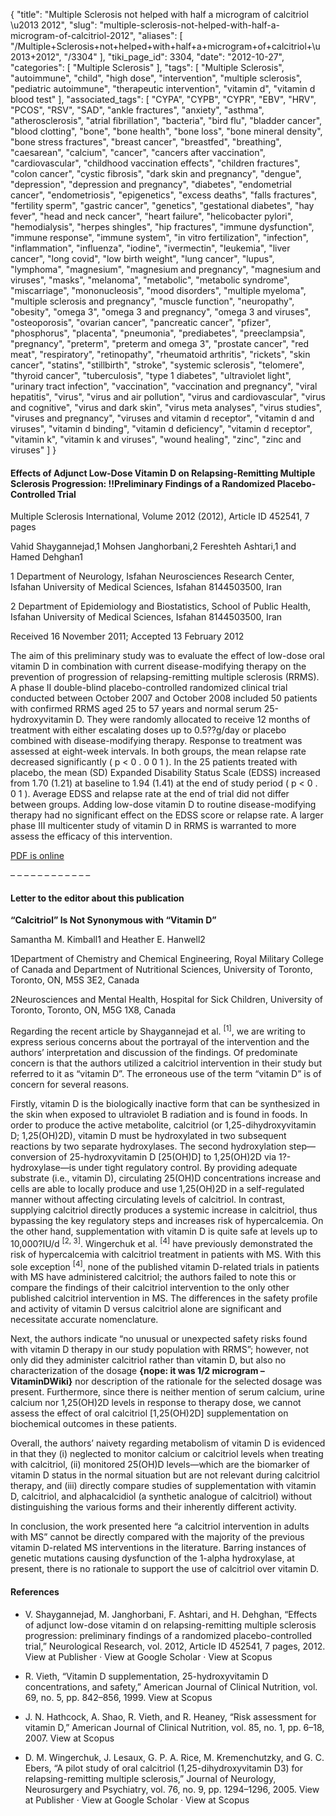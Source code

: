 {
    "title": "Multiple Sclerosis not helped with half a microgram of calcitriol \u2013 2012",
    "slug": "multiple-sclerosis-not-helped-with-half-a-microgram-of-calcitriol-2012",
    "aliases": [
        "/Multiple+Sclerosis+not+helped+with+half+a+microgram+of+calcitriol+\u2013+2012",
        "/3304"
    ],
    "tiki_page_id": 3304,
    "date": "2012-10-27",
    "categories": [
        "Multiple Sclerosis"
    ],
    "tags": [
        "Multiple Sclerosis",
        "autoimmune",
        "child",
        "high dose",
        "intervention",
        "multiple sclerosis",
        "pediatric autoimmune",
        "therapeutic intervention",
        "vitamin d",
        "vitamin d blood test"
    ],
    "associated_tags": [
        "CYPA",
        "CYPB",
        "CYPR",
        "EBV",
        "HRV",
        "PCOS",
        "RSV",
        "SAD",
        "ankle fractures",
        "anxiety",
        "asthma",
        "atherosclerosis",
        "atrial fibrillation",
        "bacteria",
        "bird flu",
        "bladder cancer",
        "blood clotting",
        "bone",
        "bone health",
        "bone loss",
        "bone mineral density",
        "bone stress fractures",
        "breast cancer",
        "breastfed",
        "breathing",
        "caesarean",
        "calcium",
        "cancer",
        "cancers after vaccination",
        "cardiovascular",
        "childhood vaccination effects",
        "children fractures",
        "colon cancer",
        "cystic fibrosis",
        "dark skin and pregnancy",
        "dengue",
        "depression",
        "depression and pregnancy",
        "diabetes",
        "endometrial cancer",
        "endometriosis",
        "epigenetics",
        "excess deaths",
        "falls fractures",
        "fertility sperm",
        "gastric cancer",
        "genetics",
        "gestational diabetes",
        "hay fever",
        "head and neck cancer",
        "heart failure",
        "helicobacter pylori",
        "hemodialysis",
        "herpes shingles",
        "hip fractures",
        "immune dysfunction",
        "immune response",
        "immune system",
        "in vitro fertilization",
        "infection",
        "inflammation",
        "influenza",
        "iodine",
        "ivermectin",
        "leukemia",
        "liver cancer",
        "long covid",
        "low birth weight",
        "lung cancer",
        "lupus",
        "lymphoma",
        "magnesium",
        "magnesium and pregnancy",
        "magnesium and viruses",
        "masks",
        "melanoma",
        "metabolic",
        "metabolic syndrome",
        "miscarriage",
        "mononucleosis",
        "mood disorders",
        "multiple myeloma",
        "multiple sclerosis and pregnancy",
        "muscle function",
        "neuropathy",
        "obesity",
        "omega 3",
        "omega 3 and pregnancy",
        "omega 3 and viruses",
        "osteoporosis",
        "ovarian cancer",
        "pancreatic cancer",
        "pfizer",
        "phosphorus",
        "placenta",
        "pneumonia",
        "prediabetes",
        "preeclampsia",
        "pregnancy",
        "preterm",
        "preterm and omega 3",
        "prostate cancer",
        "red meat",
        "respiratory",
        "retinopathy",
        "rheumatoid arthritis",
        "rickets",
        "skin cancer",
        "statins",
        "stillbirth",
        "stroke",
        "systemic sclerosis",
        "telomere",
        "thyroid cancer",
        "tuberculosis",
        "type 1 diabetes",
        "ultraviolet light",
        "urinary tract infection",
        "vaccination",
        "vaccination and pregnancy",
        "viral hepatitis",
        "virus",
        "virus and air pollution",
        "virus and cardiovascular",
        "virus and cognitive",
        "virus and dark skin",
        "virus meta analyses",
        "virus studies",
        "viruses and pregnancy",
        "viruses and vitamin d receptor",
        "vitamin d and viruses",
        "vitamin d binding",
        "vitamin d deficiency",
        "vitamin d receptor",
        "vitamin k",
        "vitamin k and viruses",
        "wound healing",
        "zinc",
        "zinc and viruses"
    ]
}


#### Effects of Adjunct Low-Dose Vitamin D on Relapsing-Remitting Multiple Sclerosis Progression: !!Preliminary Findings of a Randomized Placebo-Controlled Trial

Multiple Sclerosis International, Volume 2012 (2012), Article ID 452541, 7 pages

Vahid Shaygannejad,1 Mohsen Janghorbani,2 Fereshteh Ashtari,1 and Hamed Dehghan1

1 Department of Neurology, Isfahan Neurosciences Research Center, Isfahan University of Medical Sciences, Isfahan 8144503500, Iran

2 Department of Epidemiology and Biostatistics, School of Public Health, Isfahan University of Medical Sciences, Isfahan 8144503500, Iran

Received 16 November 2011; Accepted 13 February 2012

The aim of this preliminary study was to evaluate the effect of low-dose oral vitamin D in combination with current disease-modifying therapy on the prevention of progression of relapsing-remitting multiple sclerosis (RRMS). A phase II double-blind placebo-controlled randomized clinical trial conducted between October 2007 and October 2008 included 50 patients with confirmed RRMS aged 25 to 57 years and normal serum 25-hydroxyvitamin D. They were randomly allocated to receive 12 months of treatment with either escalating doses up to 0.5??g/day or placebo combined with disease-modifying therapy. Response to treatment was assessed at eight-week intervals. In both groups, the mean relapse rate decreased significantly  ( p < 0 . 0 0 1 ). In the 25 patients treated with placebo, the mean (SD) Expanded Disability Status Scale (EDSS) increased from 1.70 (1.21) at baseline to 1.94 (1.41) at the end of study period ( p < 0 . 0 1 ). Average EDSS and relapse rate at the end of trial did not differ between groups. Adding low-dose vitamin D to routine disease-modifying therapy had no significant effect on the EDSS score or relapse rate. A larger phase III multicenter study of vitamin D in RRMS is warranted to more assess the efficacy of this intervention.

[PDF is online](http://www.hindawi.com/journals/msi/2012/452541/%20)

– – – – – – – – – – – – 

#### Letter to the editor about this publication

 **“Calcitriol” Is Not Synonymous with “Vitamin D”** 

Samantha M. Kimball1 and Heather E. Hanwell2

1Department of Chemistry and Chemical Engineering, Royal Military College of Canada and Department of Nutritional Sciences, University of Toronto, Toronto, ON, M5S 3E2, Canada

2Neurosciences and Mental Health, Hospital for Sick Children, University of Toronto, Toronto, ON, M5G 1X8, Canada

Regarding the recent article by Shaygannejad et al. <sup>[1]</sup>, we are writing to express serious concerns about the portrayal of the intervention and the authors’ interpretation and discussion of the findings. Of predominate concern is that the authors utilized a calcitriol intervention in their study but referred to it as “vitamin D”. The erroneous use of the term “vitamin D” is of concern for several reasons.

Firstly, vitamin D is the biologically inactive form that can be synthesized in the skin when exposed to ultraviolet B radiation and is found in foods. In order to produce the active metabolite, calcitriol (or 1,25-dihydroxyvitamin D; 1,25(OH)2D), vitamin D must be hydroxylated in two subsequent reactions by two separate hydroxylases. The second hydroxylation step—conversion of 25-hydroxyvitamin D <span>[25(OH)D]</span> to 1,25(OH)2D via 1?-hydroxylase—is under tight regulatory control. By providing adequate substrate (i.e., vitamin D), circulating 25(OH)D concentrations increase and cells are able to locally produce and use 1,25(OH)2D in a self-regulated manner without affecting circulating levels of calcitriol. In contrast, supplying calcitriol directly produces a systemic increase in calcitriol, thus bypassing the key regulatory steps and increases risk of hypercalcemia. On the other hand, supplementation with vitamin D is quite safe at levels up to 10,000?IU/d <sup>[2, 3]</sup>. Wingerchuk et al. <sup>[4]</sup> have previously demonstrated the risk of hypercalcemia with calcitriol treatment in patients with MS. With this sole exception <sup>[4]</sup>, none of the published vitamin D-related trials in patients with MS have administered calcitriol; the authors failed to note this or compare the findings of their calcitriol intervention to the only other published calcitriol intervention in MS. The differences in the safety profile and activity of vitamin D versus calcitriol alone are significant and necessitate accurate nomenclature.

Next, the authors indicate “no unusual or unexpected safety risks found with vitamin D therapy in our study population with RRMS”; however, not only did they administer calcitriol rather than vitamin D, but also no characterization of the dosage  **{nope: it was 1/2 microgram – VitaminDWiki}**  nor description of the rationale for the selected dosage was present. Furthermore, since there is neither mention of serum calcium, urine calcium nor 1,25(OH)2D levels in response to therapy dose, we cannot assess the effect of oral calcitriol <span>[1,25(OH)2D]</span> supplementation on biochemical outcomes in these patients.

Overall, the authors’ naivety regarding metabolism of vitamin D is evidenced in that they (i) neglected to monitor calcium or calcitriol levels when treating with calcitriol, (ii) monitored 25(OH)D levels—which are the biomarker of vitamin D status in the normal situation but are not relevant during calcitriol therapy, and (iii) directly compare studies of supplementation with vitamin D, calcitriol, and alphacalcidiol (a synthetic analogue of calcitriol) without distinguishing the various forms and their inherently different activity.

In conclusion, the work presented here “a calcitriol intervention in adults with MS” cannot be directly compared with the majority of the previous vitamin D-related MS interventions in the literature. Barring instances of genetic mutations causing dysfunction of the 1-alpha hydroxylase, at present, there is no rationale to support the use of calcitriol over vitamin D.

#### References

* V. Shaygannejad, M. Janghorbani, F. Ashtari, and H. Dehghan, “Effects of adjunct low-dose vitamin d on relapsing-remitting multiple sclerosis progression: preliminary findings of a randomized placebo-controlled trial,” Neurological Research, vol. 2012, Article ID 452541, 7 pages, 2012. View at Publisher · View at Google Scholar · View at Scopus

* R. Vieth, “Vitamin D supplementation, 25-hydroxyvitamin D concentrations, and safety,” American Journal of Clinical Nutrition, vol. 69, no. 5, pp. 842–856, 1999. View at Scopus

* J. N. Hathcock, A. Shao, R. Vieth, and R. Heaney, “Risk assessment for vitamin D,” American Journal of Clinical Nutrition, vol. 85, no. 1, pp. 6–18, 2007. View at Scopus

* D. M. Wingerchuk, J. Lesaux, G. P. A. Rice, M. Kremenchutzky, and G. C. Ebers, “A pilot study of oral calcitriol (1,25-dihydroxyvitamin D3) for relapsing-remitting multiple sclerosis,” Journal of Neurology, Neurosurgery and Psychiatry, vol. 76, no. 9, pp. 1294–1296, 2005. View at Publisher · View at Google Scholar · View at Scopus